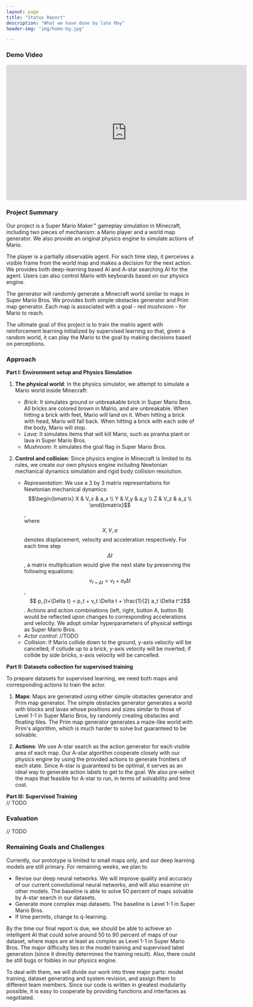 ```yaml
---
layout: page
title: "Status Report"
description: "What we have done by late May"
header-img: "img/home-bg.jpg"

---
```


### Demo Video
<iframe src="https://www.youtube.com/embed/31aoE43Ke2g" width="640" height="360" frameborder="0" allowfullscreen></iframe>

### Project Summary

Our project is a Super Mario Maker™ gameplay simulation in Minecraft, including two pieces of mechanism: a Mario player and a world map generator. We also provide an original physics engine to simulate actions of Mario.

The player is a partially observable agent. For each time step, it perceives a visible frame from the world map and makes a decision for the next action. We provides both deep-learning based AI and A-star searching AI for the agent. Users can also control Mario with keyboards based on our physics engine.

The generator will randomly generate a Minecraft world similar to maps in Super Mario Bros. We provides both simple obstacles generator and Prim map generator. Each map is associated with a goal - red mushroom - for Mario to reach.

The ultimate goal of this project is to train the malrio agent with reinforcement learning initialized by supervised learning so that, given a random world, it can play the Mario to the goal by making decisions based on perceptions.

### Approach

__Part I: Environment setup and Physics Simulation__<br>

1. __The physical world__: In the physics simulator, we attempt to simulate a Mario world inside Minecraft:

    - _Brick_: It simulates ground or unbreakable brick in Super Mario Bros. All bricks are colored brown in Malrio, and are unbreakable. When hitting a brick with feet, Mario will land on it. When hitting a brick with head, Mario will fall back. When hitting a brick with each side of the body, Mario will stop.
    - _Lava_: It simulates items that will kill Mario, such as piranha plant or lava in Super Mario Bros.
    - _Mushroom_: It simulates the goal flag in Super Mario Bros.

2. __Control and collision__: Since physics engine in Minecraft is limited to its rules, we create our own physics engine including Newtonian mechanical dynamics simulation and rigid body collision resolution.

    - _Representation_: We use a 3 by 3 matrix representations for Newtonian mechanical dynamics:<br>
    $$\begin{bmatrix}
        X & V_x & a_x \\
        Y & V_y & a_y \\
        Z & V_z & a_z \\
    \end{bmatrix}$$,<br>
    where $$X, V, a$$ denotes displacement, velocity and acceleration respectively. For each time step $$\Delta t$$, a matrix multiplication would give the next state by preserving the following equations: $$ v_{t+\Delta t} = v_t + a_t \Delta t$$, $$ p_{t+\Delta t} = p_t + v_t \Delta t + \frac{1}{2} a_t \Delta t^2$$. Actions and action combinations (left, right, button A, button B) would be reflected upon changes to corresponding accelerations and velocity. We adopt similar hyperparameters of physical settings as Super Mario Bros.
    - _Actor control_: //TODO
    - _Collision_: If Mario collide down to the ground, y-axis velocity will be cancelled; if collude up to a brick, y-axis velocity will be inverted; if collide by side bricks, x-axis velocity will be cancelled.

__Part II: Datasets collection for supervised training__<br>

To prepare datasets for supervised learning, we need both maps and corresponding actions to train the actor.

1. __Maps__: Maps are generated using either simple obstacles generator and Prim map generator. The simple obstacles generator generates a world with blocks and lavas whose positions and sizes similar to those of Level 1-1 in Super Mario Bros, by randomly creating obstacles and floating tiles. The Prim map generator generates a maze-like world with Prim's algorithm, which is much harder to solve but guaranteed to be solvable.

2. __Actions__: We use A-star search as the action generator for each visible area of each map. Our A-star algorithm cooperate closely with our physics engine by using the provided actions to generate frontiers of each state. Since A-star is guaranteed to be optimal, it serves as an ideal way to generate action labels to get to the goal. We also pre-select the maps that feasible for A-star to run, in terms of solvability and time cost.

__Part III: Supervised Training__<br>
// TODO

### Evaluation
// TODO

### Remaining Goals and Challenges
Currently, our prototype is limited to small maps only, and our deep learning models are still primary. For remaining weeks, we plan to

- Revise our deep neural networks. We will improve quality and accuracy of our current convolutional neural networks, and will also examine on other models. The baseline is able to solve 50 percent of maps solvable by A-star search in our datasets.
- Generate more complex map datasets. The baseline is Level 1-1 in Super Mario Bros.
- If time permits, change to q-learning.

By the time our final report is due, we should be able to achieve an intelligent AI that could solve around 50 to 90 percent of maps of our dataset, where maps are at least as complex as Level 1-1 in Super Mario Bros. The major difficulty lies in the model training and supervised label generation (since it directly determines the training result). Also, there could be still bugs or foibles in our physics engine.

To deal with them, we will divide our work into three major parts: model training, dataset generating and system revision, and assign them to different team members. Since our code is written in greatest modularity possible, it is easy to cooperate by providing functions and interfaces as negotiated.
